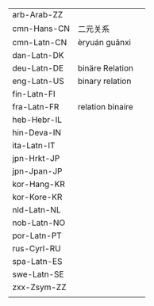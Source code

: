 | | | |
|-|-|-|
| arb-Arab-ZZ |  |  |
| cmn-Hans-CN | 二元关系 |  |
| cmn-Latn-CN | èryuán guānxi |  |
| dan-Latn-DK |  |  |
| deu-Latn-DE | binäre Relation |  |
| eng-Latn-US | binary relation |  |
| fin-Latn-FI |  |  |
| fra-Latn-FR | relation binaire |  |
| heb-Hebr-IL |  |  |
| hin-Deva-IN |  |  |
| ita-Latn-IT |  |  |
| jpn-Hrkt-JP |  |  |
| jpn-Jpan-JP |  |  |
| kor-Hang-KR |  |  |
| kor-Kore-KR |  |  |
| nld-Latn-NL |  |  |
| nob-Latn-NO |  |  |
| por-Latn-PT |  |  |
| rus-Cyrl-RU |  |  |
| spa-Latn-ES |  |  |
| swe-Latn-SE |  |  |
| zxx-Zsym-ZZ |  |  |
|  |  |  |
